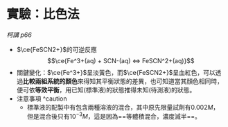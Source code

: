 # 實驗：比色法
*柯講 p66*
- $\ce{FeSCN2+}$的可逆反應 $$\ce{Fe^3+(aq) + SCN-(aq) <=> FeSCN^2+(aq)}$$
- 關鍵變化：$\ce{Fe^3+}$呈淡黃色，而$\ce{FeSCN2+}$呈血紅色，可以透過**比較兩組系統的顏色**來得知其平衡狀態的差異，也可知道當其顏色相同時，便可依**等效平衡**，用已知(標準液)的狀態推得未知(待測液)的狀態。
- 注意事項 ^caution
	- 標準液的配製中有包含兩種溶液的混合，其中原先限量試劑有$0.002M$，但是混合後只有$10^{-3}M$，這是因為==等體積混合，濃度減半==。